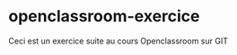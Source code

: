 openclassroom-exercice
======================

Ceci est un exercice suite au cours Openclassroom sur GIT
